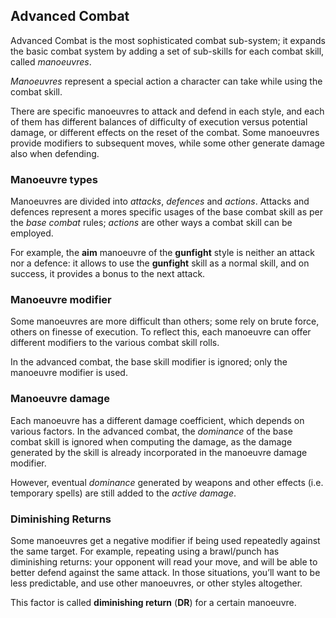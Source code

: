 ## Advanced Combat

Advanced Combat is the most sophisticated combat sub-system; it expands the
basic combat system by adding a set of sub-skills for each combat skill,
called _manoeuvres_.

_Manoeuvres_ represent a special action a character can take while using
the combat skill.

There are specific manoeuvres to attack and defend in each style, and each of
them has different balances of difficulty of execution versus potential damage,
or different effects on the reset of the combat. Some manoeuvres provide
modifiers to subsequent moves, while some other generate damage also
when defending.

### Manoeuvre types

Manoeuvres are divided into _attacks_, _defences_ and _actions_. Attacks and
defences represent a mores specific usages of the base combat skill as
per the _base combat_ rules; _actions_ are
other ways a combat skill can be employed.

For example, the __aim__ manoeuvre of the __gunfight__ style is neither
an attack nor a defence: it allows to use the __gunfight__ skill as a normal
skill, and on success, it provides a bonus to the next attack.

### Manoeuvre modifier

Some manoeuvres are more difficult than others; some rely on brute force, others
on finesse of execution. To reflect this, each manoeuvre can offer different
modifiers to the various combat skill rolls.

In the advanced combat, the base skill modifier is ignored; only the
manoeuvre modifier is used.

### Manoeuvre damage

Each manoeuvre has a different damage coefficient, which depends on various
factors. In the advanced combat, the _dominance_ of the base combat skill
is ignored when computing the damage, as the damage generated by the skill
is already incorporated in the manoeuvre damage modifier.

However, eventual _dominance_ generated by weapons and other effects (i.e.
temporary spells) are still added to the _active damage_.

### Diminishing Returns

Some manoeuvres get a negative modifier if being used repeatedly against the same
target. For example, repeating using a brawl/punch has diminishing returns: your
opponent will read your move, and will be able to better defend against the same
attack. In those situations, you’ll want to be less predictable, and use other
manoeuvres, or other styles altogether.

This factor is called __diminishing return__ (**DR**) for a certain manoeuvre.
